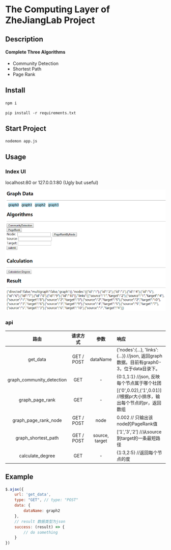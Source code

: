 # The Computing Layer of ZheJiangLab Project

## Description

#### Complete Three Algorithms

- Community Detection
- Shortest Path
- Page Rank

## Install

`npm i`

`pip install -r requirements.txt`

## Start Project

`nodemon app.js`

## Usage

### Index UI

localhost:80 or 127.0.0.1:80 (Ugly but useful)

![index UI](./data/indexUI.jpg)

### api

|           路由            |  请求方式  |      参数      | 响应                                                         |
| :-----------------------: | :--------: | :------------: | :----------------------------------------------------------- |
|         get_data          | GET / POST |    dataName    | {'nodes':{...}, 'links':{...}}  //json, 返回graph数据。目前有graph0-3，位于data目录下。 |
| graph_community_detection |    GET     |       -        | {0:1,1:1}  //json, 反映每个节点属于哪个社团                  |
|      graph_page_rank      |    GET     |       -        | [('0',0.02),('1',0.01)] //根据pr大小排序，输出每个节点的pr，返回数组 |
|   graph_page_rank_node    | GET / POST |      node      | 0.002  // 只输出该node的PageRank值                           |
|    graph_shortest_path    | GET / POST | source, target | [‘1’,’3’,’2’]  //从source到target的一条最短路径              |
|     calculate_degree      |    GET     |       -        | {1:3,2:5} //返回每个节点的度                                 |

## Example

```javascript
$.ajax({
    url: 'get_data',
    type: "GET", // type: "POST"
    data: {
        dataName: graph2
    },
    // result 数据类型为json
    success: (result) => {
        // do something
    }
})
```

